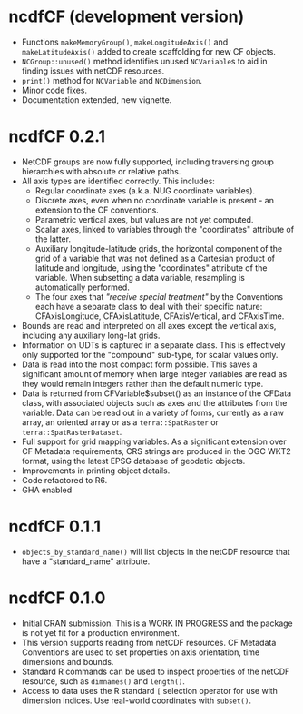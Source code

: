 # ncdfCF (development version)

* Functions `makeMemoryGroup()`, `makeLongitudeAxis()` and `makeLatitudeAxis()`
added to create scaffolding for new CF objects.
* `NCGroup::unused()` method identifies unused `NCVariable`s to aid in finding
issues with netCDF resources.
* `print()` method for `NCVariable` and `NCDimension`.
* Minor code fixes.
* Documentation extended, new vignette.

# ncdfCF 0.2.1

* NetCDF groups are now fully supported, including traversing group hierarchies 
with absolute or relative paths.
* All axis types are identified correctly. This includes:
  * Regular coordinate axes (a.k.a. NUG coordinate variables).
  * Discrete axes, even when no coordinate variable is present - an extension to 
  the CF conventions.
  * Parametric vertical axes, but values are not yet computed.
  * Scalar axes, linked to variables through the "coordinates" attribute of the 
  latter.
  * Auxiliary longitude-latitude grids, the horizontal component of the grid of
  a variable that was not defined as a Cartesian product of latitude and 
  longitude, using the "coordinates" attribute of the variable. When
  subsetting a data variable, resampling is automatically performed.
  * The four axes that *"receive special treatment"* by the Conventions each 
  have a separate class to deal with their specific nature: CFAxisLongitude,
  CFAxisLatitude, CFAxisVertical, and CFAxisTime.
* Bounds are read and interpreted on all axes except the vertical axis, 
including any auxiliary long-lat grids.
* Information on UDTs is captured in a separate class. This is effectively only 
supported for the "compound" sub-type, for scalar values only.
* Data is read into the most compact form possible. This saves a significant 
amount of memory when large integer variables are read as they would remain
integers rather than the default numeric type.
* Data is returned from CFVariable$subset() as an instance of the CFData class,
with associated objects such as axes and the attributes from the variable. Data
can be read out in a variety of forms, currently as a raw array, an oriented
array or as a `terra::SpatRaster` or `terra::SpatRasterDataset`.
* Full support for grid mapping variables. As a significant extension over CF
Metadata requirements, CRS strings are produced in the OGC WKT2 format, using
the latest EPSG database of geodetic objects.
* Improvements in printing object details.
* Code refactored to R6.
* GHA enabled

# ncdfCF 0.1.1

* `objects_by_standard_name()` will list objects in the netCDF resource that
have a "standard_name" attribute.

# ncdfCF 0.1.0

* Initial CRAN submission. This is a WORK IN PROGRESS and the package is not
 yet fit for a production environment.
* This version supports reading from netCDF resources. CF Metadata Conventions
 are used to set properties on axis orientation, time dimensions and bounds.
* Standard R commands can be used to inspect properties of the netCDF resource,
 such as `dimnames()` and `length()`.
* Access to data uses the R standard `[` selection operator for use with
 dimension indices. Use real-world coordinates with `subset()`.
